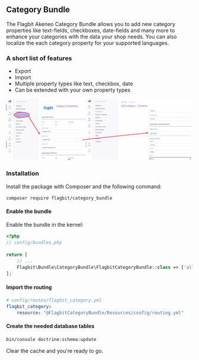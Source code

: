 ## Category Bundle

The Flagbit Akeneo Category Bundle allows you to add new category properties like text-fields, checkboxes, date-fields and
many more to enhance your categories with the data your shop needs. You can also localize the each category property for your
supported languages.

### A short list of features

* Export
* Import
* Multiple property types like text, checkbox, date
* Can be extended with your own property types

[![Screenshot](category-bundle.png)](category-bundle.png)

### Installation

Install the package with Composer and the following command:

``` bash
composer require flagbit/category_bundle
```

#### Enable the bundle

Enable the bundle in the kernel:

``` php
<?php
// config/bundles.php

return [
    // ...
    Flagbit\Bundle\CategoryBundle\FlagbitCategoryBundle::class => ['all' => true],
];
```

#### Import the routing

``` yml
# config/routes/flagbit_category.yml
flagbit_category:
    resource: "@FlagbitCategoryBundle/Resources/config/routing.yml"
```

#### Create the needed database tables

``` bash
bin/console doctrine:schema:update
```

Clear the cache and you're ready to go.
